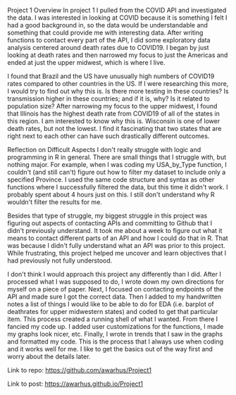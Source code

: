 Project 1 Overview
In project 1 I pulled from the COVID API and investigated the data. I was interested in looking at COVID because it is something I felt I had a good background in, so the data would 
be understandable and something that could provide me with interesting data. After writing functions to contact every part of the API, I did some exploratory data analysis centered
around death rates due to COVID19. I began by just looking at death rates and then narrowed my focus to just the Americas and ended at just the upper midwest, which is where I live.

I found that Brazil and the US have unusually high numbers of COVID19 rates compared to other countries in the US. If I were researching this more, I would try to find out why
this is. Is there more testing in these countries? Is transmission higher in these countries; and if it is, why? Is it related to population size? After narrowing my focus to the upper
midwest, I found that Illinois has the highest death rate from COVID19 of all of the states in this region. I am interested to know why this is. Wisconsin is one of lower death rates,
but not the lowest. I find it fascinating that two states that are right next to each other can have such drastically different outcomes.

Reflection on Difficult Aspects
I don't really struggle with logic and programming in R in general. There are small things that I struggle with, but nothing major. For example, when I was coding my USA_by_Type function,
I couldn't (and still can't) figure out how to filter my dataset to include only a specified Province. I used the same code structure and syntax as other functions where I successfully
filtered the data, but this time it didn't work. I probably spent about 4 hours just on this. I still don't understand why R wouldn't filter the results for me.

Besides that type of struggle, my biggest struggle in this project was figuring out aspects of contacting APIs and committing to Github that I didn't previously understand. 
It took me about a week to figure out what it means to contact different parts of an API and how I could do that in R. That was because I didn't fully understand what an API was 
prior to this project. While frustrating, this project helped me uncover and learn objectives that I had previously not fully understood. 

I don't think I would approach this project any differently than I did. After I processed what I was supposed to do, I wrote down my own directions for myself on a piece of paper. 
Next, I focused on contacting endpoints of the API and made sure I got the correct data. Then I added to my handwritten notes a list of things I would like to be able to do for EDA 
(i.e. barplot of deathrates for upper midwestern states) and coded to get that particular item. This process created a running shell of what I wanted. From there I fancied my code up.
I added user customizations for the functions, I made my graphs look nicer, etc. Finally, I wrote in trends that I saw in the graphs and formatted my code. This is the process that
I always use when coding and it works well for me. I like to get the basics out of the way first and worry about the details later.

Link to repo: https://github.com/awarhus/Project1


Link to post: https://awarhus.github.io/Project1
